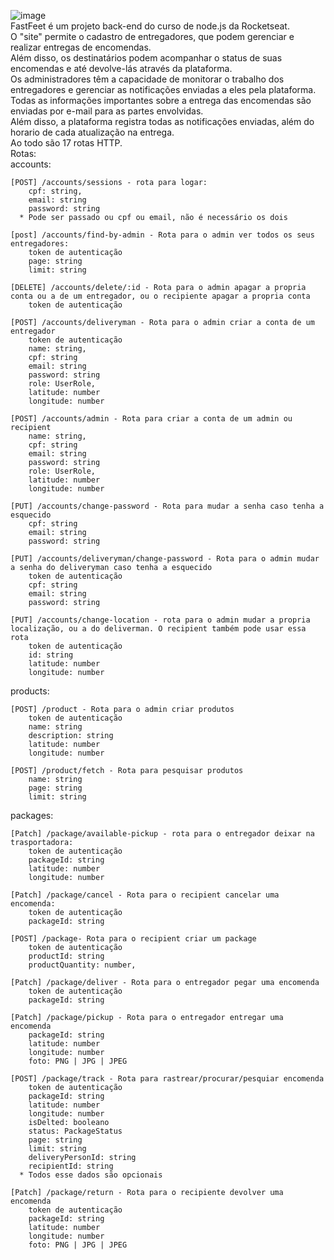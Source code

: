 ![image](https://github.com/user-attachments/assets/67b6333b-e01c-4609-af9f-d77bafdef242) </br>
FastFeet é um projeto back-end do curso de node.js da Rocketseat.</br>
O "site" permite o cadastro de entregadores, que podem gerenciar e realizar entregas de encomendas.</br>
Além disso, os destinatários podem acompanhar o status de suas encomendas e até devolve-lás através da plataforma.</br>
Os administradores têm a capacidade de monitorar o trabalho dos entregadores e gerenciar as notificações enviadas a eles pela plataforma.</br>
Todas as informações importantes sobre a entrega das encomendas são enviadas por e-mail para as partes envolvidas.</br>
Além disso, a plataforma registra todas as notificações enviadas, além do horario de cada atualização na entrega.</br>
Ao todo são 17 rotas HTTP.</br>
Rotas:</br>
accounts:</br>

    [POST] /accounts/sessions - rota para logar:
        cpf: string,
        email: string
        password: string
      * Pode ser passado ou cpf ou email, não é necessário os dois
    
    [post] /accounts/find-by-admin - Rota para o admin ver todos os seus entregadores:
        token de autenticação
        page: string
        limit: string

    [DELETE] /accounts/delete/:id - Rota para o admin apagar a propria conta ou a de um entregador, ou o recipiente apagar a propria conta
        token de autenticação

    [POST] /accounts/deliveryman - Rota para o admin criar a conta de um entregador
        token de autenticação
        name: string,
        cpf: string
        email: string
        password: string
        role: UserRole,
        latitude: number
        longitude: number
    
    [POST] /accounts/admin - Rota para criar a conta de um admin ou recipient
        name: string,
        cpf: string
        email: string
        password: string
        role: UserRole,
        latitude: number
        longitude: number

    [PUT] /accounts/change-password - Rota para mudar a senha caso tenha a esquecido
        cpf: string
        email: string
        password: string

    [PUT] /accounts/deliveryman/change-password - Rota para o admin mudar a senha do deliveryman caso tenha a esquecido
        token de autenticação
        cpf: string
        email: string
        password: string
    
    [PUT] /accounts/change-location - rota para o admin mudar a propria localização, ou a do deliverman. O recipient também pode usar essa rota
        token de autenticação
        id: string
        latitude: number
        longitude: number

  products:</br>

    [POST] /product - Rota para o admin criar produtos
        token de autenticação
        name: string
        description: string
        latitude: number
        longitude: number
      
    [POST] /product/fetch - Rota para pesquisar produtos
        name: string
        page: string
        limit: string
  
  packages:</br>

    [Patch] /package/available-pickup - rota para o entregador deixar na trasportadora:
        token de autenticação
        packageId: string
        latitude: number
        longitude: number
    
    [Patch] /package/cancel - Rota para o recipient cancelar uma encomenda:
        token de autenticação
        packageId: string

    [POST] /package- Rota para o recipient criar um package
        token de autenticação
        productId: string
        productQuantity: number,

    [Patch] /package/deliver - Rota para o entregador pegar uma encomenda
        token de autenticação
        packageId: string
    
    [Patch] /package/pickup - Rota para o entregador entregar uma encomenda
        packageId: string
        latitude: number
        longitude: number
        foto: PNG | JPG | JPEG

    [POST] /package/track - Rota para rastrear/procurar/pesquiar encomenda
        token de autenticação
        packageId: string
        latitude: number
        longitude: number
        isDelted: booleano
        status: PackageStatus
        page: string
        limit: string
        deliveryPersonId: string
        recipientId: string
      * Todos esse dados são opcionais

    [Patch] /package/return - Rota para o recipiente devolver uma encomenda
        token de autenticação
        packageId: string
        latitude: number
        longitude: number
        foto: PNG | JPG | JPEG
